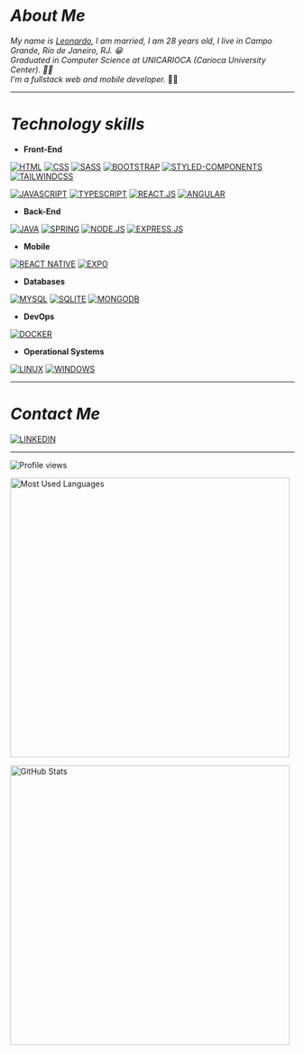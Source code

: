 # **_About Me_**

_My name is [Leonardo](https://www.linkedin.com/in/LeoMSSilva), I am married, I am 28 years old, I live in Campo Grande, Rio de Janeiro, RJ. 😁
</br>
Graduated in Computer Science at UNICARIOCA (Carioca University Center). 👨‍🎓
</br>
I'm a fullstack web and mobile developer._ 👨‍💻

---

# **_Technology skills_**

- **Front-End**

[![HTML](https://img.shields.io/badge/html-e34f26?style=for-the-badge&logo=html5&logoColor=ffffff)](#)
[![CSS](https://img.shields.io/badge/css-1572b6?style=for-the-badge&logo=Css3&logoColor=ffffff)](#)
[![SASS](https://img.shields.io/badge/sass-cc6699?style=for-the-badge&logo=sass&logoColor=ffffff)](#)
[![BOOTSTRAP](https://img.shields.io/badge/bootstrap-7952B3?style=for-the-badge&logo=bootstrap&logoColor=ffffff)](#)
[![STYLED-COMPONENTS](https://img.shields.io/badge/styled_components-f0afee?style=for-the-badge&logo=styledcomponents&logoColor=9f683f)](#)
[![TAILWINDCSS](https://img.shields.io/badge/tailwindcss-0ea5e9?style=for-the-badge&logo=tailwindcss&logoColor=ffffff)](#)

[![JAVASCRIPT](https://img.shields.io/badge/javascript-f7df1e?style=for-the-badge&logo=javascript&logoColor=ffffff)](#)
[![TYPESCRIPT](https://img.shields.io/badge/typescript-3178c6?style=for-the-badge&logo=typescript&logoColor=ffffff)](#)
[![REACT.JS](https://img.shields.io/badge/react.js-5dd3f3?style=for-the-badge&logo=react&logoColor=ffffff)](#)
[![ANGULAR](https://img.shields.io/badge/angular-c30330?style=for-the-badge&logo=angular&logoColor=ffffff)](#)

- **Back-End**

[![JAVA](https://img.shields.io/badge/java-ed8b00?style=for-the-badge&logo=openjdk&logoColor=ffffff)](#)
[![SPRING](https://img.shields.io/badge/spring-6db33f?style=for-the-badge&logo=spring&logoColor=ffffff)](#)
[![NODE.JS](https://img.shields.io/badge/node.js-339933?style=for-the-badge&logo=node.js&logoColor=ffffff)](#)
[![EXPRESS.JS](https://img.shields.io/badge/express.js-000000?style=for-the-badge&logo=express&logoColor=ffffff)](#)

- **Mobile**

[![REACT NATIVE](https://img.shields.io/badge/react_native-5dd3f3?style=for-the-badge&logo=react&logoColor=ffffff)](#)
[![EXPO](https://img.shields.io/badge/expo-000020?style=for-the-badge&logo=expo&logoColor=ffffff)](#)

- **Databases**

[![MYSQL](https://img.shields.io/badge/mysql-4479a1?style=for-the-badge&logo=mysql&logoColor=ffffff)](#)
[![SQLITE](https://img.shields.io/badge/sqlite-003b57?style=for-the-badge&logo=sqlite&logoColor=ffffff)](#)
[![MONGODB](https://img.shields.io/badge/mongodb-47a248?style=for-the-badge&logo=mongodb&logoColor=ffffff)](#)

- **DevOps**

[![DOCKER](https://img.shields.io/badge/docker-2396ed?style=for-the-badge&logo=docker&logoColor=ffffff)](#)

- **Operational Systems**

[![LINUX](https://img.shields.io/badge/linux-fcc624?style=for-the-badge&logo=linux&logoColor=ffffff)](#)
[![WINDOWS](https://img.shields.io/badge/windows-0078d6?style=for-the-badge&logo=windows&logoColor=ffffff)](#)

---

# **_Contact Me_**

[![LINKEDIN](https://img.shields.io/badge/linkedin-0a66c2?style=for-the-badge&logo=linkedin&logoColor=ffffff)](https://www.linkedin.com/in/LeoMSSilva)

---

<img alt="Profile views"
	src="https://komarev.com/ghpvc/?username=LeoMSSilva&style=plastic&color=3178c6&label=PROFILE%20VIEWS"/>

<img
	width="495" alt="Most Used Languages"
	src="https://github-readme-stats.vercel.app/api/top-langs/?username=LeoMSSilva&custom_title=MOST%20%USED%20%LANGUAGES&layout=compact&langs_count=10&hide=php,starlark,ruby,objective-c&border_radius=10&title_color=61dafb&text_color=ffffff&border_color=61dafb&bg_color=000020&card_width=495"/>

<img 
	width="495" alt="GitHub Stats"
	src="https://github-readme-stats.vercel.app/api?username=LeoMSSilva&custom_title=GITHUB%20STATS&show_icons=true&border_radius=10&title_color=61dafb&text_color=ffffff&border_color=61dafb&icon_color=61dafb&bg_color=000020&line_height=22"/>
